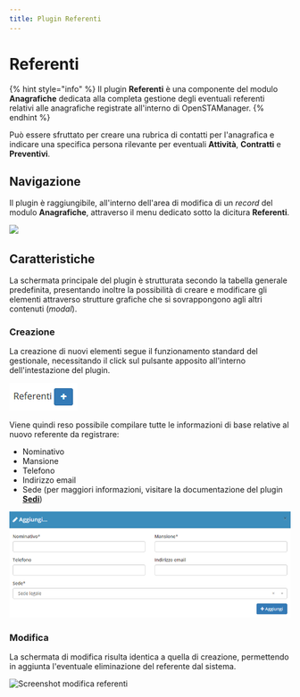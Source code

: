```yaml
---
title: Plugin Referenti
---
```


# Referenti

{% hint style="info" %}
Il plugin **Referenti** è una componente del modulo **Anagrafiche** dedicata alla completa gestione degli eventuali referenti relativi alle anagrafiche registrate all'interno di OpenSTAManager.
{% endhint %}

Può essere sfruttato per creare una rubrica di contatti per l'anagrafica e indicare una specifica persona rilevante per eventuali **Attività**, **Contratti** e **Preventivi**.

## Navigazione

Il plugin è raggiungibile, all'interno dell'area di modifica di un _record_ del modulo **Anagrafiche**, attraverso il menu dedicato sotto la dicitura **Referenti**.



![](https://firebasestorage.googleapis.com/v0/b/gitbook-x-prod.appspot.com/o/spaces%2F-LZJeLg23eVDvrCv74U7-887967055%2Fuploads%2Fe8Wrkr5RkwE3h9GyTe2j%2Ffile.png?alt=media)

## Caratteristiche

La schermata principale del plugin è strutturata secondo la tabella generale predefinita, presentando inoltre la possibilità di creare e modificare gli elementi attraverso strutture grafiche che si sovrappongono agli altri contenuti (_modal_).

### Creazione

La creazione di nuovi elementi segue il funzionamento standard del gestionale, necessitando il click sul pulsante apposito all'interno dell'intestazione del plugin.

![Aggiungere un referente](../../../.gitbook/assets/aggiungerereferenti.PNG)

Viene quindi reso possibile compilare tutte le informazioni di base relative al nuovo referente da registrare:

* Nominativo
* Mansione
* Telefono
* Indirizzo email
* Sede (per maggiori informazioni, visitare la documentazione del plugin [**Sedi**](sedi.md))

![Screenshot creazione referenti](../../../.gitbook/assets/aggiungireferenti.PNG)

### Modifica

La schermata di modifica risulta identica a quella di creazione, permettendo in aggiunta l'eventuale eliminazione del referente dal sistema.

![Screenshot modifica referenti](../../../.gitbook/assets/modifica-referenti.PNG)
